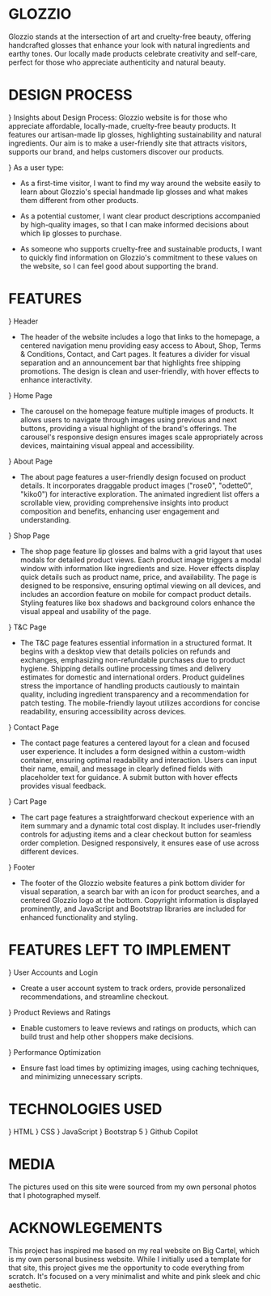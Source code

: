 # GLOZZIO
Glozzio stands at the intersection of art and cruelty-free beauty, offering handcrafted glosses that enhance your look with natural ingredients and earthy tones. Our locally made products celebrate creativity and self-care, perfect for those who appreciate authenticity and natural beauty.

# DESIGN PROCESS
} Insights about Design Process:
Glozzio website is for those who appreciate affordable, locally-made, cruelty-free beauty products. It features our artisan-made lip glosses, highlighting sustainability and natural ingredients. Our aim is to make a user-friendly site that attracts visitors, supports our brand, and helps customers discover our products.

} As a user type:
- As a first-time visitor, I want to find my way around the website easily to learn about Glozzio's special handmade lip glosses and what makes them different from other products.

- As a potential customer, I want clear product descriptions accompanied by high-quality images, so that I can make informed decisions about which lip glosses to purchase.

- As someone who supports cruelty-free and sustainable products, I want to quickly find information on Glozzio's commitment to these values on the website, so I can feel good about supporting the brand.

# FEATURES
} Header
- The header of the website includes a logo that links to the homepage, a centered navigation menu providing easy access to About, Shop, Terms & Conditions, Contact, and Cart pages. It features a divider for visual separation and an announcement bar that highlights free shipping promotions. The design is clean and user-friendly, with hover effects to enhance interactivity.

} Home Page
- The carousel on the homepage feature multiple images of products. It allows users to navigate through images using previous and next buttons, providing a visual highlight of the brand's offerings. The carousel's responsive design ensures images scale appropriately across devices, maintaining visual appeal and accessibility.

} About Page
- The about page features a user-friendly design focused on product details. It incorporates draggable product images ("rose0", "odette0", "kiko0") for interactive exploration. The animated ingredient list offers a scrollable view, providing comprehensive insights into product composition and benefits, enhancing user engagement and understanding.

} Shop Page
- The shop page feature lip glosses and balms with a grid layout that uses modals for detailed product views. Each product image triggers a modal window with information like ingredients and size. Hover effects display quick details such as product name, price, and availability. The page is designed to be responsive, ensuring optimal viewing on all devices, and includes an accordion feature on mobile for compact product details. Styling features like box shadows and background colors enhance the visual appeal and usability of the page.

} T&C Page
- The T&C page features essential information in a structured format. It begins with a desktop view that details policies on refunds and exchanges, emphasizing non-refundable purchases due to product hygiene. Shipping details outline processing times and delivery estimates for domestic and international orders. Product guidelines stress the importance of handling products cautiously to maintain quality, including ingredient transparency and a recommendation for patch testing. The mobile-friendly layout utilizes accordions for concise readability, ensuring accessibility across devices.

} Contact Page
- The contact page features a centered layout for a clean and focused user experience. It includes a form designed within a custom-width container, ensuring optimal readability and interaction. Users can input their name, email, and message in clearly defined fields with placeholder text for guidance. A submit button with hover effects provides visual feedback.

} Cart Page
- The cart page features a straightforward checkout experience with an item summary and a dynamic total cost display. It includes user-friendly controls for adjusting items and a clear checkout button for seamless order completion. Designed responsively, it ensures ease of use across different devices.

} Footer
- The footer of the Glozzio website features a pink bottom divider for visual separation, a search bar with an icon for product searches, and a centered Glozzio logo at the bottom. Copyright information is displayed prominently, and JavaScript and Bootstrap libraries are included for enhanced functionality and styling.

# FEATURES LEFT TO IMPLEMENT
} User Accounts and Login
- Create a user account system to track orders, provide personalized recommendations, and streamline checkout.

} Product Reviews and Ratings
- Enable customers to leave reviews and ratings on products, which can build trust and help other shoppers make decisions.

} Performance Optimization
- Ensure fast load times by optimizing images, using caching techniques, and minimizing unnecessary scripts.

# TECHNOLOGIES USED
} HTML
} CSS
} JavaScript
} Bootstrap 5
} Github Copilot

# MEDIA
The pictures used on this site were sourced from my own personal photos that I photographed myself.

# ACKNOWLEGEMENTS 
This project has inspired me based on my real website on Big Cartel, which is my own personal business website. While I initially used a template for that site, this project gives me the opportunity to code everything from scratch. It's focused on a very minimalist and white and pink sleek and chic aesthetic.